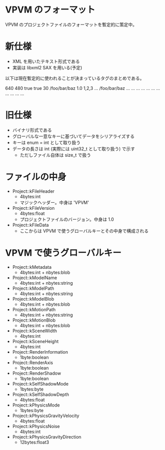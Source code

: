 VPVM のフォーマット
===================

VPVM のプロジェクトファイルのフォーマットを暫定的に策定中。

新仕様
======
  - XML を用いたテキスト形式である
  - 実装は libxml2 SAX を用いる(予定)

以下は現在暫定的に使われることが決まっているタグのまとめである。

<vpvm version="1.0">
  <preferences>
    <width>640</width>
    <height>480</height>
    <showInformation>true</showInformation>
    <showGrid>true</showGrid>
    <preferredFPS>30</preferredFPS>
  </preferences>
  <physics enable="true" />
  <models>
    <model name="foo">
      <path>/foo/bar/baz</path>
      <edge>1.0</edge>
      <position>1,2,3</position>
    </model>
    ...
  </models>
  <assets>
    <asset name="bar">
      <path>/foo/bar/baz</path>
    </asset>
    ...
  </assets>
  <motions>
    <motion type="bone" model="foo">
      <bone name="foo">
        <keyframe index="0" position="1,2,3" rotation="1,2,3"
          interpolation="1,2,3,4,5,6,7,8,9,10,11,12,13,14,15,16" />
        ...
      </bone>
      ...
    </motion>
    <motion type="vertices" model="foo">
      <vertices name="foo">
        <keyframe name="foo" index="0" weight="1.0" />
        ...
      </vertices>
      ...
    </motion>
    <motion type="camera">
      <keyframe index="0" position="1,2,3" rotation="1,2,3" distance="0" fovy="0"
        interpolation="1,2,3,4,5,6,7,8,9,10,11,12,13,14,15,16,17,18,19,20,21,22,23,24" />
      ...
    </motion>
    <motion type="light">
      <keyframe index="0" color="1,2,3" direction="1,2,3" />
      ...
    </motion>
    <motion type="ik" model="foo">
      <ik name="foo">
        <keyframe name="foo" index="0" enable="true" />
        ...
      </ik>
      ...
    </motion>
    <motion type="asset" asset="foo">
      <keyframe index="0" visible="true" model="null" bone="null" position="1,2,3"
        rotation="1,2,3" scale="10.0" opacity="1.0" />
      ...
    </motion>
    ...
  </motions>
</vpvm>

旧仕様
======
  - バイナリ形式である
  - グローバルな一意なキーに基づいてデータをシリアライズする
  - キーは enum = int として取り扱う
  - データの長さは int (実際には uint32_t として取り扱う) で示す
    - ただしファイル自体は size_t で扱う

# ファイルの中身

  - Project::kFileHeader
    - 4bytes:int
    - マジックヘッダー。中身は 'VPVM'
  - Project::kFileVersion
    - 4bytes:float
    - プロジェクトファイルのバージョン。中身は 1.0
  - Project::kFileData
    - ここからは VPVM で使うグローバルキーとその中身で構成される

# VPVM で使うグローバルキー

  - Project::kMetadata
    - 4bytes:int + nbytes:blob
  - Project::kModelName
    - 4bytes:int + nbytes:string
  - Project::kModelPath
    - 4bytes:int + nbytes:string
  - Project::kModelBlob
    - 4bytes:int + nbytes:blob
  - Project::kMotionPath
    - 4bytes:int + nbytes:string
  - Project::kMotionBlob
    - 4bytes:int + nbytes:blob
  - Project::kSceneWidth
    - 4bytes:int
  - Project::kSceneHeight
    - 4bytes:int
  - Project::RenderInformation
    - 1byte:boolean
  - Project::RenderAxis
    - 1byte:boolean
  - Project::RenderShadow
    - 1byte:boolean
  - Project::kSelfShadowMode
    - 1bytes:byte
  - Project::kSelfShadowDepth
    - 4bytes:float
  - Project::kPhysicsMode
    - 1bytes:byte
  - Project::kPhysicsGravityVelocity
    - 4bytes:float
  - Project::kPhysicsNoise
    - 4bytes:int
  - Project::kPhysicsGravityDirection
    - 12bytes:float3

